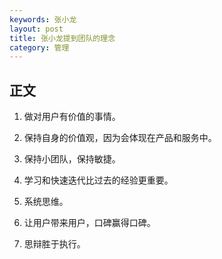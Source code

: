 ```yaml
---
keywords: 张小龙
layout: post
title: 张小龙提到团队的理念
category: 管理
---
```


## 正文

1. 做对用户有价值的事情。

2. 保持自身的价值观，因为会体现在产品和服务中。

3. 保持小团队，保持敏捷。

4. 学习和快速迭代比过去的经验更重要。

5. 系统思维。

6. 让用户带来用户，口碑赢得口碑。

7. 思辩胜于执行。